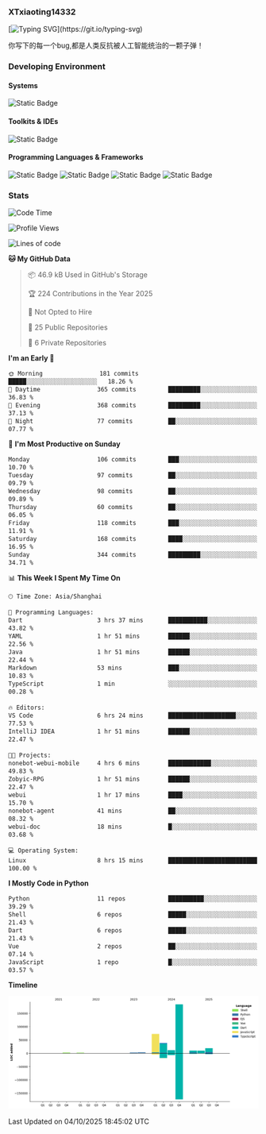 ### XTxiaoting14332

[![Typing SVG](https://readme-typing-svg.herokuapp.com?font=JetBrians+Mono&pause=1000&random=false&width=435&lines=Hello+World!)](https://git.io/typing-svg)

你写下的每一个bug,都是人类反抗被人工智能统治的一颗子弹！

### Developing Environment

#### Systems

![Static Badge](https://img.shields.io/badge/Ubuntu-%20?style=flat-square&logo=ubuntu&logoColor=white&color=E34F26)

#### Toolkits & IDEs

![Static Badge](https://img.shields.io/badge/Visual%20Studio%20Code-%20?style=flat-square&logo=visualstudiocode&logoColor=white&color=blue)

#### Programming Languages & Frameworks

![Static Badge](https://img.shields.io/badge/Dart-%20?style=flat-square&logo=dart&logoColor=white&color=0175C2)
![Static Badge](https://img.shields.io/badge/Flutter-%20?style=flat-square&logo=flutter&logoColor=white&color=02569B)
![Static Badge](https://img.shields.io/badge/Python-%20?style=flat-square&logo=python&logoColor=white&color=E7A781)
![Static Badge](https://img.shields.io/badge/Bash%20Shell-%20?style=flat-square&logo=shell&logoColor=white&color=49D868)

### Stats

<!--START_SECTION:waka-->
![Code Time](http://img.shields.io/badge/Code%20Time-445%20hrs%2056%20mins-blue)

![Profile Views](http://img.shields.io/badge/Profile%20Views-0-blue)

![Lines of code](https://img.shields.io/badge/From%20Hello%20World%20I%27ve%20Written-354.5%20thousand%20lines%20of%20code-blue)

**🐱 My GitHub Data** 

> 📦 46.9 kB Used in GitHub's Storage 
 > 
> 🏆 224 Contributions in the Year 2025
 > 
> 🚫 Not Opted to Hire
 > 
> 📜 25 Public Repositories 
 > 
> 🔑 6 Private Repositories 
 > 
**I'm an Early 🐤** 

```text
🌞 Morning                181 commits         █████░░░░░░░░░░░░░░░░░░░░   18.26 % 
🌆 Daytime                365 commits         █████████░░░░░░░░░░░░░░░░   36.83 % 
🌃 Evening                368 commits         █████████░░░░░░░░░░░░░░░░   37.13 % 
🌙 Night                  77 commits          ██░░░░░░░░░░░░░░░░░░░░░░░   07.77 % 
```
📅 **I'm Most Productive on Sunday** 

```text
Monday                   106 commits         ███░░░░░░░░░░░░░░░░░░░░░░   10.70 % 
Tuesday                  97 commits          ██░░░░░░░░░░░░░░░░░░░░░░░   09.79 % 
Wednesday                98 commits          ██░░░░░░░░░░░░░░░░░░░░░░░   09.89 % 
Thursday                 60 commits          ██░░░░░░░░░░░░░░░░░░░░░░░   06.05 % 
Friday                   118 commits         ███░░░░░░░░░░░░░░░░░░░░░░   11.91 % 
Saturday                 168 commits         ████░░░░░░░░░░░░░░░░░░░░░   16.95 % 
Sunday                   344 commits         █████████░░░░░░░░░░░░░░░░   34.71 % 
```


📊 **This Week I Spent My Time On** 

```text
🕑︎ Time Zone: Asia/Shanghai

💬 Programming Languages: 
Dart                     3 hrs 37 mins       ███████████░░░░░░░░░░░░░░   43.82 % 
YAML                     1 hr 51 mins        ██████░░░░░░░░░░░░░░░░░░░   22.56 % 
Java                     1 hr 51 mins        ██████░░░░░░░░░░░░░░░░░░░   22.44 % 
Markdown                 53 mins             ███░░░░░░░░░░░░░░░░░░░░░░   10.83 % 
TypeScript               1 min               ░░░░░░░░░░░░░░░░░░░░░░░░░   00.28 % 

🔥 Editors: 
VS Code                  6 hrs 24 mins       ███████████████████░░░░░░   77.53 % 
IntelliJ IDEA            1 hr 51 mins        ██████░░░░░░░░░░░░░░░░░░░   22.47 % 

🐱‍💻 Projects: 
nonebot-webui-mobile     4 hrs 6 mins        ████████████░░░░░░░░░░░░░   49.83 % 
Zobyic-RPG               1 hr 51 mins        ██████░░░░░░░░░░░░░░░░░░░   22.47 % 
webui                    1 hr 17 mins        ████░░░░░░░░░░░░░░░░░░░░░   15.70 % 
nonebot-agent            41 mins             ██░░░░░░░░░░░░░░░░░░░░░░░   08.32 % 
webui-doc                18 mins             █░░░░░░░░░░░░░░░░░░░░░░░░   03.68 % 

💻 Operating System: 
Linux                    8 hrs 15 mins       █████████████████████████   100.00 % 
```

**I Mostly Code in Python** 

```text
Python                   11 repos            ██████████░░░░░░░░░░░░░░░   39.29 % 
Shell                    6 repos             █████░░░░░░░░░░░░░░░░░░░░   21.43 % 
Dart                     6 repos             █████░░░░░░░░░░░░░░░░░░░░   21.43 % 
Vue                      2 repos             ██░░░░░░░░░░░░░░░░░░░░░░░   07.14 % 
JavaScript               1 repo              █░░░░░░░░░░░░░░░░░░░░░░░░   03.57 % 
```



**Timeline**

![Lines of Code chart](https://raw.githubusercontent.com/XTxiaoting14332/XTxiaoting14332/main/assets/bar_graph.png)


 Last Updated on 04/10/2025 18:45:02 UTC
<!--END_SECTION:waka-->